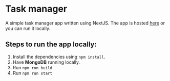 # Task manager

A simple task manager app written using NextJS.
The app is hosted [here](https://task-manager-gules-one.vercel.app/login) or you can run it locally.

## Steps to run the app locally:

1. Install the dependencies using `npm install`.
2. Have **MongoDB** running locally.
3. Run `npm run build`
4. Run `npm run start`
